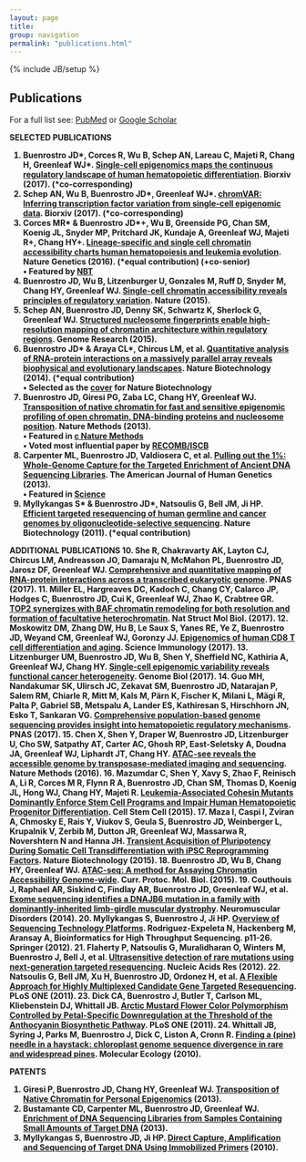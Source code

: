 ```yaml
---
layout: page
title: 
group: navigation
permalink: "publications.html"
---
```

{% include JB/setup %}

<script type='text/javascript' src='https://d1bxh8uas1mnw7.cloudfront.net/assets/embed.js'></script>

Publications
------------------------

For a full list see: <a href="http://www.ncbi.nlm.nih.gov/pubmed?term=%22Buenrostro%20J%22%5BAuthor%5D%20OR%20%22Buenrostro%20JD%22%5BAuthor%5D" target="_blank">PubMed</a> or <a href="https://scholar.google.com/citations?user=M9sejPIAAAAJ&hl=en" target="_blank">Google Scholar</a>

<b>SELECTED PUBLICATIONS
1. <b>Buenrostro JD</b>\*, Corces R, Wu B, Schep AN, <b>Lareau C</b>, Majeti R, Chang H, Greenleaf WJ\*. <a href="http://biorxiv.org/content/early/2017/02/21/109843.1" target="_blank">Single-cell epigenomics maps the continuous regulatory landscape of human hematopoietic differentiation</a>. Biorxiv (2017). (\*co-corresponding)
2. Schep AN, Wu B, <b>Buenrostro JD</b>\*, Greenleaf WJ\*. <a href="http://biorxiv.org/content/early/2017/02/21/110346" target="_blank">chromVAR: Inferring transcription factor variation from single-cell epigenomic data</a>. Biorxiv (2017). (\*co-corresponding)
3. Corces MR\* & <b>Buenrostro JD</b>\*+, Wu B, Greenside PG, Chan SM, Koenig JL, Snyder MP, Pritchard JK, Kundaje A, Greenleaf WJ, Majeti R+, Chang HY+. <a href="http://www.nature.com/ng/journal/v48/n10/full/ng.3646.html" target="_blank">Lineage-specific and single cell chromatin accessibility charts human hematopoiesis and leukemia evolution</a>. Nature Genetics (2016). (\*equal contribution) (+co-senior)<br>
           •  Featured by <a href="https://www.nature.com/nbt/journal/v34/n11/full/nbt.3724.html" target="_blank"> NBT</a>
4. <b>Buenrostro JD</b>, Wu B, Litzenburger U, Gonzales M, Ruff D, Snyder M, Chang HY, Greenleaf WJ. <a href="http://www.nature.com/nature/journal/v523/n7561/full/nature14590.html" target="_blank">Single-cell chromatin accessibility reveals principles of regulatory variation</a>. Nature (2015).
5. Schep AN, <b>Buenrostro JD</b>, Denny SK, Schwartz K, Sherlock G, Greenleaf WJ. <a href="http://genome.cshlp.org/content/25/11/1757.full" target="_blank">Structured nucleosome fingerprints enable high-resolution mapping of chromatin architecture within regulatory regions</a>. Genome Research (2015).
6. <b>Buenrostro JD</b>\* & Araya CL\*, Chircus LM, et al. <a href="http://www.nature.com/nbt/journal/v32/n6/abs/nbt.2880.html" target="_blank">Quantitative analysis of RNA-protein interactions on a massively parallel array reveals biophysical and evolutionary landscapes</a>. Nature Biotechnology (2014). (\*equal contribution)<br>
           •  Selected as the <a href="http://www.nature.com/nbt/journal/v32/n6/covers/index.html" target="_blank">cover</a> for Nature Biotechnology
7. <b>Buenrostro JD</b>, Giresi PG, Zaba LC, Chang HY, Greenleaf WJ. <a href="http://www.nature.com/nmeth/journal/v10/n12/abs/nmeth.2688.html" target="_blank">Transposition of native chromatin for fast and sensitive epigenomic profiling of open chromatin, DNA-binding proteins and nucleosome position</a>. Nature Methods (2013).<br>
           •  Featured in <a href="http://www.nature.com/nmeth/journal/v11/n1/full/nmeth.2770.html" target="_blank">c Nature Methods</a><br>
           •  Voted most influential paper by <a href="https://www.iscb.org/recomb-regsysgen2014-submissions/recomb-regsysgen2014-top-ten-papers" target="_blank"> RECOMB/ISCB</a>
8. Carpenter ML, <b>Buenrostro JD</b>, Valdiosera C, et al. <a href="http://www.sciencedirect.com/science/article/pii/S000292971300459X" target="_blank">Pulling out the 1%: Whole-Genome Capture for the Targeted Enrichment of Ancient DNA Sequencing Libraries</a>. The American Journal of Human Genetics (2013).<br>
           •  Featured in <a href="http://science.sciencemag.org/content/342/6158/543.full" target="_blank"> Science </a>
9. Myllykangas S\* & <b>Buenrostro JD</b>\*, Natsoulis G, Bell JM, Ji HP. <a href="http://www.nature.com/nbt/journal/v29/n11/full/nbt.1996.html" target="_blank">Efficient targeted resequencing of human germline and cancer genomes by oligonucleotide-selective sequencing</a>. Nature Biotechnology (2011). (\*equal contribution)

<b>ADDITIONAL PUBLICATIONS
10. She R, Chakravarty AK, Layton CJ, Chircus LM, Andreasson JO, Damaraju N, McMahon PL, <b>Buenrostro JD</b>, Jarosz DF, Greenleaf WJ. <a href="http://www.pnas.org/content/114/14/3619.abstract" target="_blank">Comprehensive and quantitative mapping of RNA-protein interactions across a transcribed eukaryotic genome</a>. PNAS (2017).
11. Miller EL, Hargreaves DC, Kadoch C, Chang CY, Calarco JP, Hodges C, <b>Buenrostro JD</b>, Cui K, Greenleaf WJ, Zhao K, Crabtree GR. <a href="http://www.nature.com/nsmb/journal/v24/n4/full/nsmb.3384.html" target="_blank">TOP2 synergizes with BAF chromatin remodeling for both resolution and formation of facultative heterochromatin</a>. Nat Struct Mol Biol. (2017).
12. Moskowitz DM, Zhang DW, Hu B, Le Saux S, Yanes RE, Ye Z, <b>Buenrostro JD</b>, Weyand CM, Greenleaf WJ, Goronzy JJ. <a href="http://immunology.sciencemag.org/content/2/8/eaag0192" target="_blank">Epigenomics of human CD8 T cell differentiation and aging</a>. Science Immunology (2017).
13. Litzenburger UM, <b>Buenrostro JD</b>, Wu B, Shen Y, Sheffield NC, Kathiria A, Greenleaf WJ, Chang HY. <a href="https://genomebiology.biomedcentral.com/articles/10.1186/s13059-016-1133-7" target="_blank">Single-cell epigenomic variability reveals functional cancer heterogeneity</a>. Genome Biol (2017).
14. Guo MH, Nandakumar SK, Ulirsch JC, Zekavat SM, <b>Buenrostro JD</b>, Natarajan P, Salem RM, Chiarle R, Mitt M, Kals M, Pärn K, Fischer K, Milani L, Mägi R, Palta P, Gabriel SB, Metspalu A, Lander ES, Kathiresan S, Hirschhorn JN, Esko T, Sankaran VG. <a href="http://www.pnas.org/cgi/pmidlookup?view=long&pmid=28031487" target="_blank">Comprehensive population-based genome sequencing provides insight into hematopoietic regulatory mechanisms</a>. PNAS (2017).
15. Chen X, Shen Y, Draper W, <b>Buenrostro JD</b>, Litzenburger U, Cho SW, Satpathy AT, Carter AC, Ghosh RP, East-Seletsky A, Doudna JA, Greenleaf WJ, Liphardt JT, Chang HY. <a href="http://www.nature.com/nmeth/journal/v13/n12/full/nmeth.4031.html" target="_blank">ATAC-see reveals the accessible genome by transposase-mediated imaging and sequencing</a>. Nature Methods (2016).
16. Mazumdar C, Shen Y, Xavy S, Zhao F, Reinisch A, Li R, Corces M R, Flynn R A, <b>Buenrostro JD</b>, Chan SM, Thomas D, Koenig JL, Hong WJ, Chang HY, Majeti R. <a href="http://www.cell.com/cell-stem-cell/abstract/S1934-5909(15)00424-5" target="_blank">Leukemia-Associated Cohesin Mutants Dominantly Enforce Stem Cell Programs and Impair Human Hematopoietic Progenitor Differentiation</a>. Cell Stem Cell (2015).
17. Maza I, Caspi I, Zviran A, Chmosky E, Rais Y, Viukov S, Geula S, <b>Buenrostro JD</b>, Weinberger L, Krupalnik V, Zerbib M, Dutton JR, Greenleaf WJ, Massarwa R, Novershtern N and Hanna JH. <a href="http://www.nature.com/nbt/journal/v33/n7/full/nbt.3270.html" target="_blank">Transient Acquisition of Pluripotency During Somatic Cell Transdifferentiation with iPSC Reprogramming Factors</a>. Nature Biotechnology (2015).
18. <b>Buenrostro JD</b>, Wu B, Chang HY, Greenleaf WJ. <a href="http://onlinelibrary.wiley.com/doi/10.1002/0471142727.mb2129s109/full" target="_blank">ATAC-seq: A method for Assaying Chromatin Accessibility Genome-wide</a>. Curr. Protoc. Mol. Biol. (2015).
19. Couthouis J, Raphael AR, Siskind C, Findlay AR, <b>Buenrostro JD</b>, Greenleaf WJ, et al. <a href="http://www.sciencedirect.com/science/article/pii/S0960896614000479" target="_blank">Exome sequencing identifies a DNAJB6 mutation in a family with dominantly-inherited limb-girdle muscular dystrophy</a>. Neuromuscular Disorders (2014).
20. Myllykangas S, <b>Buenrostro J</b>, Ji HP. <a href="https://link.springer.com/chapter/10.1007%2F978-1-4614-0782-9_2" target="_blank">Overview of Sequencing Technology Platforms</a>.  Rodriguez-Expeleta N, Hackenberg M, Aransay A, Bioinformatics for High Throughput Sequencing. p11-26. Springer (2012).
21. Flaherty P, Natsoulis G, Muralidharan O, Winters M, <b>Buenrostro J</b>, Bell J, et al. <a href="https://academic.oup.com/nar/article-lookup/doi/10.1093/nar/gkr861" target="_blank">Ultrasensitive detection of rare mutations using next-generation targeted resequencing</a>. Nucleic Acids Res (2012).
22. Natsoulis G, Bell JM, Xu H, <b>Buenrostro JD</b>, Ordonez H, et al. <a href="http://journals.plos.org/plosone/article?id=10.1371/journal.pone.0021088" target="_blank">A Flexible Approach for Highly Multiplexed Candidate Gene Targeted Resequencing</a>. PLoS ONE (2011).
23. Dick CA, <b>Buenrostro J</b>, Butler T, Carlson ML, Kliebenstein DJ, Whittall JB. <a href="http://journals.plos.org/plosone/article?id=10.1371/journal.pone.0018230" target="_blank">Arctic Mustard Flower Color Polymorphism Controlled by Petal-Specific Downregulation at the Threshold of the Anthocyanin Biosynthetic Pathway</a>. PLoS ONE (2011).
24. Whittall JB, Syring J, Parks M, <b>Buenrostro J</b>, Dick C, Liston A, Cronn R. <a href="http://onlinelibrary.wiley.com/doi/10.1111/j.1365-294X.2009.04474.x/full" target="_blank">Finding a (pine) needle in a haystack: chloroplast genome sequence divergence in rare and widespread pines</a>. Molecular Ecology (2010).

<b>PATENTS
1. Giresi P, <b>Buenrostro JD</b>, Chang HY, Greenleaf WJ. <a href="https://www.google.com/patents/US20160060691" target="_blank">Transposition of Native Chromatin for Personal Epigenomics</a> (2013).
2. Bustamante CD, Carpenter ML, <b>Buenrostro JD</b>, Greenleaf WJ. <a href="https://www.google.com/patents/US20150360194" target="_blank">Enrichment of DNA Sequencing Libraries from Samples Containing Small Amounts of Target DNA</a> (2013).
3. Myllykangas S, <b>Buenrostro JD</b>, Ji HP. <a href="https://www.google.com/patents/US9309556" target="_blank">Direct Capture, Amplification and Sequencing of Target DNA Using Immobilized Primers</a> (2010).
